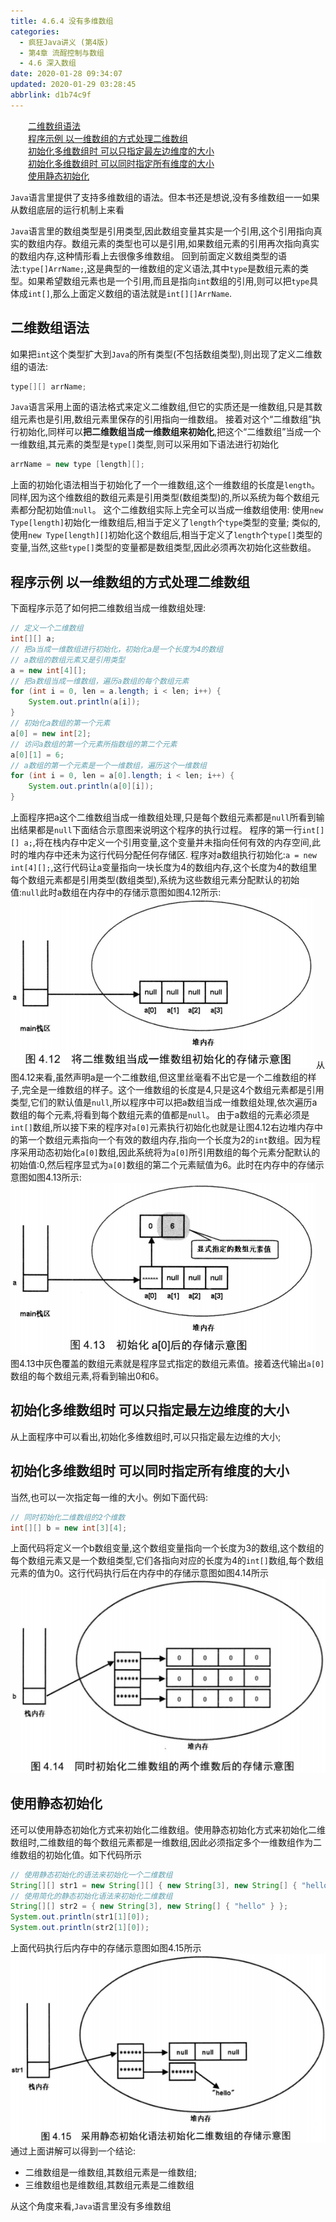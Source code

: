 ```yaml
---
title: 4.6.4 没有多维数组
categories: 
  - 疯狂Java讲义 (第4版)
  - 第4章 流酲控制与数组
  - 4.6 深入数组
date: 2020-01-28 09:34:07
updated: 2020-01-29 03:28:45
abbrlink: d1b74c9f
---
```

<div id='my_toc'><a href="/JavaReadingNotes/d1b74c9f/#二维数组语法" class="header_2">二维数组语法</a>&nbsp;<br><a href="/JavaReadingNotes/d1b74c9f/#程序示例-以一维数组的方式处理二维数组" class="header_2">程序示例 以一维数组的方式处理二维数组</a>&nbsp;<br><a href="/JavaReadingNotes/d1b74c9f/#初始化多维数组时-可以只指定最左边维度的大小" class="header_2">初始化多维数组时 可以只指定最左边维度的大小</a>&nbsp;<br><a href="/JavaReadingNotes/d1b74c9f/#初始化多维数组时-可以同时指定所有维度的大小" class="header_2">初始化多维数组时 可以同时指定所有维度的大小</a>&nbsp;<br><a href="/JavaReadingNotes/d1b74c9f/#使用静态初始化" class="header_2">使用静态初始化</a>&nbsp;<br></div>
<style>.header_1{margin-left: 1em;}.header_2{margin-left: 2em;}.header_3{margin-left: 3em;}.header_4{margin-left: 4em;}.header_5{margin-left: 5em;}.header_6{margin-left: 6em;}</style>
<!--more-->
<script>if (navigator.platform.search('arm')==-1){document.getElementById('my_toc').style.display = 'none';}var e,p = document.getElementsByTagName('p');while (p.length>0) {e = p[0];e.parentElement.removeChild(e);}</script>

<!--end-->
`Java`语言里提供了支持多维数组的语法。但本书还是想说,没有多维数组一一如果从数组底层的运行机制上来看

`Java`语言里的数组类型是引用类型,因此数组变量其实是一个引用,这个引用指向真实的数组内存。数组元素的类型也可以是引用,如果数组元素的引用再次指向真实的数组内存,这种情形看上去很像多维数组。
回到前面定义数组类型的语法:`type[]ArrName;`,这是典型的一维数组的定义语法,其中`type`是数组元素的类型。如果希望数组元素也是一个引用,而且是指向`int`数组的引用,则可以把`type`具体成`int[]`,那么上面定义数组的语法就是`int[][]ArrName`.
## 二维数组语法
如果把`int`这个类型扩大到`Java`的所有类型(不包括数组类型),则出现了定义二维数组的语法:
```java
type[][] arrName;
```
`Java`语言采用上面的语法格式来定义二维数组,但它的实质还是一维数组,只是其数组元素也是引用,数组元素里保存的引用指向一维数组。
接着对这个“二维数组”执行初始化,同样可以**把二维数组当成一维数组来初始化**,把这个“二维数组”当成一个一维数组,其元素的类型是`type[]`类型,则可以采用如下语法进行初始化
```java
arrName = new type [length][];
```
上面的初始化语法相当于初始化了一个一维数组,这个一维数组的长度是`length`。同样,因为这个维数组的数组元素是引用类型(数组类型)的,所以系统为每个数组元素都分配初始值:`null`。
这个二维数组实际上完全可以当成一维数组使用:
使用`new Type[length]`初始化一维数组后,相当于定义了`length`个`type`类型的变量;
类似的,使用`new Type[length][]`初始化这个数组后,相当于定义了`length`个`type[]`类型的变量,当然,这些`type[]`类型的变量都是数组类型,因此必须再次初始化这些数组。
## 程序示例 以一维数组的方式处理二维数组
下面程序示范了如何把二维数组当成一维数组处理:
```java
// 定义一个二维数组
int[][] a;
// 把a当成一维数组进行初始化，初始化a是一个长度为4的数组
// a数组的数组元素又是引用类型
a = new int[4][];
// 把a数组当成一维数组，遍历a数组的每个数组元素
for (int i = 0, len = a.length; i < len; i++) {
    System.out.println(a[i]);
}
// 初始化a数组的第一个元素
a[0] = new int[2];
// 访问a数组的第一个元素所指数组的第二个元素
a[0][1] = 6;
// a数组的第一个元素是一个一维数组，遍历这个一维数组
for (int i = 0, len = a[0].length; i < len; i++) {
    System.out.println(a[0][i]);
}
```
上面程序把a这个二维数组当成一维数组处理,只是每个数组元素都是`null`所看到输出结果都是`null`下面结合示意图来说明这个程序的执行过程。
程序的第一行`int[][] a;`,将在栈内存中定义一个引用变量,这个变量并未指向任何有效的内存空间,此时的堆内存中还未为这行代码分配任何存储区.
程序对a数组执行初始化:`a = new int[4][];`,这行代码让a变量指向一块长度为4的数组内存,这个长度为4的数组里每个数组元素都是引用类型(数组类型),系统为这些数组元素分配默认的初始值:`null`此时a数组在内存中的存储示意图如图4.12所示:
![这里有一张图片](https://raw.githubusercontent.com/lanlan2017/images/master/CrazyJavaHandout4/Chapter4/4.6.4/1.png)
从图4.12来看,虽然声明a是一个二维数组,但这里丝毫看不出它是一个二维数组的样子,完全是一维数组的样子。这个一维数组的长度是4,只是这4个数组元素都是引用类型,它们的默认值是`null`,所以程序中可以把a数组当成一维数组处理,依次遍历a数组的每个元素,将看到每个数组元素的值都是`null`。
由于a数组的元素必须是`int[]`数组,所以接下来的程序对`a[0]`元素执行初始化也就是让图4.12右边堆内存中的第一个数组元素指向一个有效的数组内存,指向一个长度为2的`int`数组。因为程序采用动态初始化`a[0]`数组,因此系统将为`a[0]`所引用数组的每个元素分配默认的初始值:0,然后程序显式为`a[0]`数组的第二个元素赋值为6。此时在内存中的存储示意图如图4.13所示:
![这里有一张图片](https://raw.githubusercontent.com/lanlan2017/images/master/CrazyJavaHandout4/Chapter4/4.6.4/2.png)
图4.13中灰色覆盖的数组元素就是程序显式指定的数组元素值。接着迭代输出`a[0]`数组的每个数组元素,将看到输出0和6。
## 初始化多维数组时 可以只指定最左边维度的大小
从上面程序中可以看出,初始化多维数组时,可以只指定最左边维的大小;

## 初始化多维数组时 可以同时指定所有维度的大小
当然,也可以一次指定每一维的大小。例如下面代码:
```java
// 同时初始化二维数组的2个维数
int[][] b = new int[3][4];
```
上面代码将定义一个b数组变量,这个数组变量指向一个长度为3的数组,这个数组的每个数组元素又是一个数组类型,它们各指向对应的长度为4的`int[]`数组,每个数组元素的值为0。这行代码执行后在内存中的存储示意图如图4.14所示
![这里有一张图片](https://raw.githubusercontent.com/lanlan2017/images/master/CrazyJavaHandout4/Chapter4/4.6.4/3.png)
## 使用静态初始化
还可以使用静态初始化方式来初始化二维数组。使用静态初始化方式来初始化二维数组时,二维数组的每个数组元素都是一维数组,因此必须指定多个一维数组作为二维数组的初始化值。如下代码所示
```java
// 使用静态初始化的语法来初始化一个二维数组
String[][] str1 = new String[][] { new String[3], new String[] { "hello" } };
// 使用简化的静态初始化语法来初始化二维数组
String[][] str2 = { new String[3], new String[] { "hello" } };
System.out.println(str1[1][0]);
System.out.println(str2[1][0]);
```
上面代码执行后内存中的存储示意图如图4.15所示
![这里有一张图片](https://raw.githubusercontent.com/lanlan2017/images/master/CrazyJavaHandout4/Chapter4/4.6.4/4.png)
通过上面讲解可以得到一个结论:
- 二维数组是一维数组,其数组元素是一维数组;
- 三维数组也是维数组,其数组元素是二维数组

从这个角度来看,`Java`语言里没有多维数组
<!-- CrazyJavaHandout4/Chapter4/4.6.4/ -->
